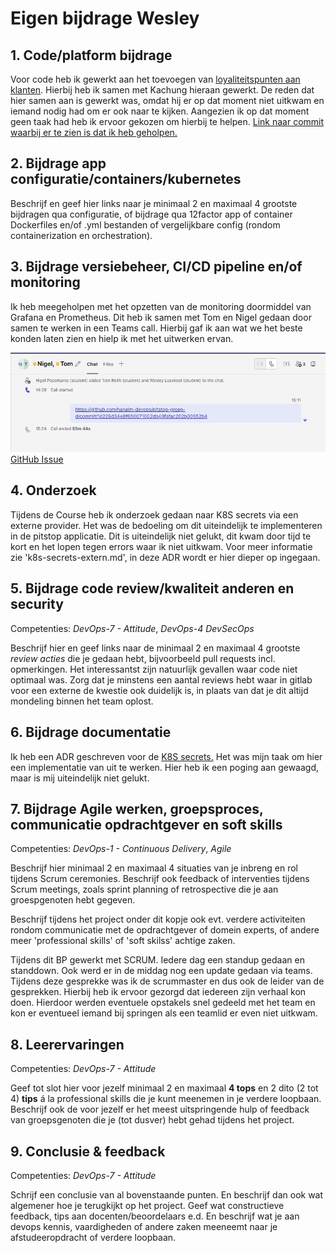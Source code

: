 # Eigen bijdrage Wesley
 
## 1. Code/platform bijdrage

Voor code heb ik gewerkt aan het toevoegen van [loyaliteitspunten aan klanten](https://github.com/hanaim-devops/pitstop-groep-d/pull/56). Hierbij heb ik samen met Kachung hieraan gewerkt. De reden dat hier samen aan is gewerkt was, omdat hij er op dat moment niet uitkwam en iemand nodig had om er ook naar te kijken. Aangezien ik op dat moment geen taak had heb ik ervoor gekozen om hierbij te helpen. [Link naar commit waarbij er te zien is dat ik heb geholpen.](https://github.com/hanaim-devops/pitstop-groep-d/pull/56/commits/2e71ddc20ca65eac6f24508538096254fd5eef2e)
 
## 2. Bijdrage app configuratie/containers/kubernetes
 
Beschrijf en geef hier links naar je minimaal 2 en maximaal 4 grootste bijdragen qua configuratie, of bijdrage qua 12factor app of container Dockerfiles en/of .yml bestanden of vergelijkbare config (rondom containerization en orchestration).

## 3. Bijdrage versiebeheer, CI/CD pipeline en/of monitoring

Ik heb meegeholpen met het opzetten van de monitoring doormiddel van Grafana en Prometheus. Dit heb ik samen met Tom en Nigel gedaan door samen te werken in een Teams call. Hierbij gaf ik aan wat we het beste konden laten zien en hielp ik met het uitwerken ervan.

![Afbeelding teams call](./img/TeamsCallMonitoringBijdrageWL.png)
[GitHub Issue](https://github.com/hanaim-devops/pitstop-groep-d/issues/28)
## 4. Onderzoek

Tijdens de Course heb ik onderzoek gedaan naar K8S secrets via een externe provider. Het was de bedoeling om dit uiteindelijk te implementeren in de pitstop applicatie. Dit is uiteindelijk niet gelukt, dit kwam door tijd te kort en het lopen tegen errors waar ik niet uitkwam. Voor meer informatie zie 'k8s-secrets-extern.md', in deze ADR wordt er hier dieper op ingegaan.
 
## 5. Bijdrage code review/kwaliteit anderen en security

Competenties: *DevOps-7 - Attitude*, *DevOps-4 DevSecOps*

Beschrijf hier en geef links naar de minimaal 2 en maximaal 4 grootste *review acties* die je gedaan hebt, bijvoorbeeld pull requests incl. opmerkingen. Het interessantst zijn natuurlijk gevallen waar code niet optimaal was. Zorg dat je minstens een aantal reviews hebt waar in gitlab voor een externe de kwestie ook duidelijk is, in plaats van dat je dit altijd mondeling binnen het team oplost.
 
## 6. Bijdrage documentatie

Ik heb een ADR geschreven voor de [K8S secrets.](https://github.com/hanaim-devops/pitstop-groep-d/commit/c3cd4d1d19158454df928c5e4faeaec3d1f954cb) Het was mijn taak om hier een implementatie van uit te werken. Hier heb ik een poging aan gewaagd, maar is mij uiteindelijk niet gelukt.
 
## 7. Bijdrage Agile werken, groepsproces, communicatie opdrachtgever en soft skills

Competenties: *DevOps-1 - Continuous Delivery*, *Agile*

Beschrijf hier minimaal 2 en maximaal 4 situaties van je inbreng en rol tijdens Scrum ceremonies. Beschrijf ook feedback of interventies tijdens Scrum meetings, zoals sprint planning of retrospective die je aan groespgenoten hebt gegeven.

Beschrijf tijdens het project onder dit kopje ook evt. verdere activiteiten rondom communicatie met de opdrachtgever of domein experts, of andere meer 'professional skills' of 'soft skilss' achtige zaken.

Tijdens dit BP gewerkt met SCRUM. Iedere dag een standup gedaan en standdown. Ook werd er in de middag nog een update gedaan via teams. Tijdens deze gesprekke was ik de scrummaster en dus ook de leider van de gesprekken. Hierbij heb ik ervoor gezorgd dat iedereen zijn verhaal kon doen. Hierdoor werden eventuele opstakels snel gedeeld met het team en kon er eventueel iemand bij springen als een teamlid er even niet uitkwam.
  
## 8. Leerervaringen

Competenties: *DevOps-7 - Attitude*

Geef tot slot hier voor jezelf minimaal 2 en maximaal **4 tops** en 2 dito (2 tot 4) **tips** á la professional skills die je kunt meenemen in je verdere loopbaan. Beschrijf ook de voor jezelf er het meest uitspringende hulp of feedback van groepsgenoten die je (tot dusver) hebt gehad tijdens het project.

## 9. Conclusie & feedback

Competenties: *DevOps-7 - Attitude*

Schrijf een conclusie van al bovenstaande punten. En beschrijf dan ook wat algemener hoe je terugkijkt op het project. Geef wat constructieve feedback, tips aan docenten/beoordelaars e.d. En beschrijf wat je aan devops kennis, vaardigheden of andere zaken meeneemt naar je afstudeeropdracht of verdere loopbaan. 

